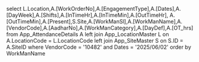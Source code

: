  select L.Location,A.[WorkOrderNo],A.[EngagementType],A.[Dates],A.[DayWeek],A.[Shifts],A.[InTimeHr],A.[InTimeMin],A.[OutTimeHr],
 A.[OutTimeMin],A.[Present],S.Site,A.[WorkManSl],A.[WorkManName],A.[VendorCode],A.[AadharNo],A.[WorkManCategory],A.[DayDef],A.[OT_hrs] 
 from App_AttendanceDetails A left join App_LocationMaster L on A.LocationCode = L.LocationCode  left join App_SiteMaster S on S.ID = A.SiteID 
 where VendorCode = '10482' and Dates = '2025/06/02' order by WorkManName

